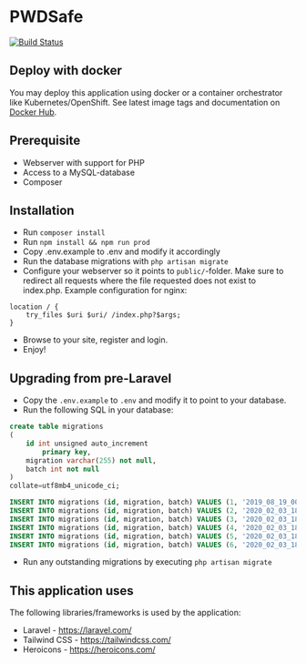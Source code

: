PWDSafe
=======
[![Build Status](https://travis-ci.org/PWDSafe/PWDSafe.svg?branch=master)](https://travis-ci.org/PWDSafe/PWDSafe)

Deploy with docker
------------------
You may deploy this application using docker or a container orchestrator like Kubernetes/OpenShift.
See latest image tags and documentation on [Docker Hub](https://hub.docker.com/r/pwdsafe/pwdsafe).

Prerequisite
-----------
* Webserver with support for PHP
* Access to a MySQL-database
* Composer

Installation
------------
* Run `composer install`
* Run `npm install && npm run prod`
* Copy .env.example to .env and modify it accordingly
* Run the database migrations with `php artisan migrate`
* Configure your webserver so it points to `public/`-folder. Make sure to redirect all requests where the file requested does not exist to index.php. Example configuration for nginx:
```Nginx
location / {
    try_files $uri $uri/ /index.php?$args;
}
```
* Browse to your site, register and login.
* Enjoy!

Upgrading from pre-Laravel
--------------------------
* Copy the `.env.example` to `.env` and modify it to point to your database.
* Run the following SQL in your database:
```SQL
create table migrations
(
	id int unsigned auto_increment
		primary key,
	migration varchar(255) not null,
	batch int not null
)
collate=utf8mb4_unicode_ci;

INSERT INTO migrations (id, migration, batch) VALUES (1, '2019_08_19_000000_create_failed_jobs_table', 1);
INSERT INTO migrations (id, migration, batch) VALUES (2, '2020_02_03_180732_create_credentials_table', 1);
INSERT INTO migrations (id, migration, batch) VALUES (3, '2020_02_03_180732_create_encryptedcredentials_table', 1);
INSERT INTO migrations (id, migration, batch) VALUES (4, '2020_02_03_180732_create_groups_table', 1);
INSERT INTO migrations (id, migration, batch) VALUES (5, '2020_02_03_180732_create_usergroups_table', 1);
INSERT INTO migrations (id, migration, batch) VALUES (6, '2020_02_03_180732_create_users_table', 1);
```
* Run any outstanding migrations by executing `php artisan migrate`

This application uses
---------------------
The following libraries/frameworks is used by the application:
- Laravel - https://laravel.com/
- Tailwind CSS - https://tailwindcss.com/
- Heroicons - https://heroicons.com/

